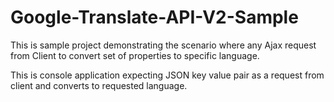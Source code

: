 # Google-Translate-API-V2-Sample
This is sample project demonstrating the scenario where any Ajax request from Client to convert set of properties to specific language.

This is console application expecting JSON key value pair as a request from client and converts to requested language. 
